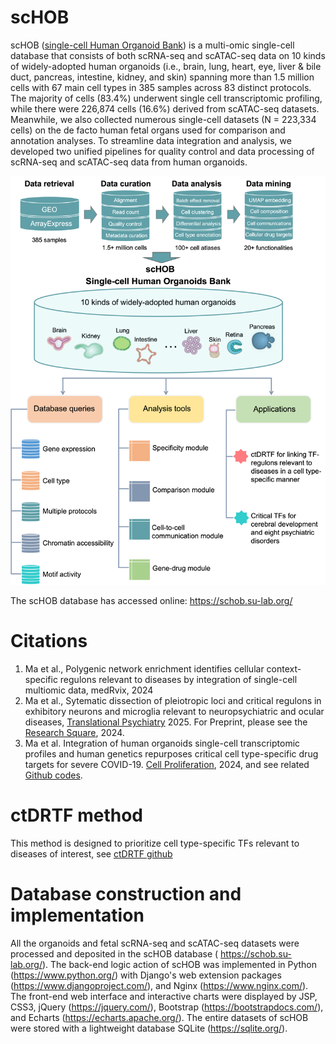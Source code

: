 # scHOB
scHOB ([single-cell Human Organoid Bank](https://schob.su-lab.org/)) is a multi-omic single-cell database that consists of both scRNA-seq and scATAC-seq data on 10 kinds of widely-adopted human organoids (i.e., brain, lung, heart, eye, liver & bile duct, pancreas, intestine, kidney, and skin) spanning more than 1.5 million cells with 67 main cell types in 385 samples across 83 distinct protocols. The majority of cells (83.4%) underwent single cell transcriptomic profiling, while there were 226,874 cells (16.6%) derived from scATAC-seq datasets. Meanwhile, we also collected numerous single-cell datasets (N = 223,334 cells) on the de facto human fetal organs used for comparison and annotation analyses. To streamline data integration and analysis, we developed two unified pipelines for quality control and data processing of scRNA-seq and scATAC-seq data from human organoids.

![Workflow of scHOB](https://github.com/mayunlong89/scHOB/blob/main/figures/Picture_1.png)

 
The scHOB database has accessed online: https://schob.su-lab.org/

# Citations
1. Ma et al., Polygenic network enrichment identifies cellular context-specific regulons relevant to diseases by integration of single-cell multiomic data, medRvix, 2024
2. Ma et al., Sytematic dissection of pleiotropic loci and critical regulons in exhibitory neurons and microglia relevant to neuropsychiatric and ocular diseases, [Translational Psychiatry](https://rdcu.be/d7qof) 2025. For Preprint, please see the [Research Square](https://www.researchsquare.com/article/rs-4514542/v1), 2024.
3. Ma et al. Integration of human organoids single-cell transcriptomic profiles and human genetics repurposes critical cell type-specific drug targets for severe COVID-19. [Cell Proliferation](https://onlinelibrary.wiley.com/doi/full/10.1111/cpr.13558), 2024, and see related [Github codes](https://github.com/mayunlong89/scHuman_organoids_COVID19).

# ctDRTF method
This method is designed to prioritize cell type-specific TFs relevant to diseases of interest, see [ctDRTF github](https://github.com/mayunlong89/ctDRTF)


# Database construction and implementation
All the organoids and fetal scRNA-seq and scATAC-seq datasets were processed and deposited in the scHOB database ( https://schob.su-lab.org/). The back-end logic action of scHOB was implemented in Python (https://www.python.org/) with Django's web extension packages (https://www.djangoproject.com/), and Nginx (https://www.nginx.com/). The front-end web interface and interactive charts were displayed by JSP, CSS3, jQuery (https://jquery.com/), Bootstrap (https://bootstrapdocs.com/), and Echarts (https://echarts.apache.org/). The entire datasets of scHOB were stored with a lightweight database SQLite (https://sqlite.org/).
